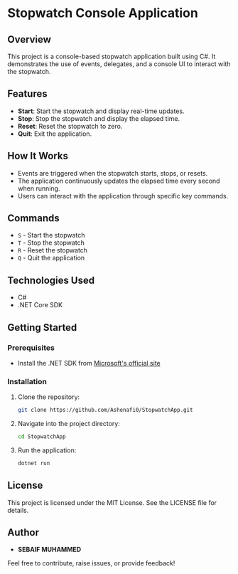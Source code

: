 # Stopwatch Console Application

## Overview
This project is a console-based stopwatch application built using C#. It demonstrates the use of events, delegates, and a console UI to interact with the stopwatch.

## Features
- **Start**: Start the stopwatch and display real-time updates.
- **Stop**: Stop the stopwatch and display the elapsed time.
- **Reset**: Reset the stopwatch to zero.
- **Quit**: Exit the application.

## How It Works
- Events are triggered when the stopwatch starts, stops, or resets.
- The application continuously updates the elapsed time every second when running.
- Users can interact with the application through specific key commands.

## Commands
- `S` - Start the stopwatch
- `T` - Stop the stopwatch
- `R` - Reset the stopwatch
- `Q` - Quit the application

## Technologies Used
- C#
- .NET Core SDK

## Getting Started

### Prerequisites
- Install the .NET SDK from [Microsoft's official site](https://dotnet.microsoft.com/)

### Installation
1. Clone the repository:
   ```bash
   git clone https://github.com/Ashenafi0/StopwatchApp.git
   ```
2. Navigate into the project directory:
   ```bash
   cd StopwatchApp
   ```
3. Run the application:
   ```bash
   dotnet run
   ```

## License
This project is licensed under the MIT License. See the LICENSE file for details.

## Author
- **SEBAIF MUHAMMED**

Feel free to contribute, raise issues, or provide feedback!
